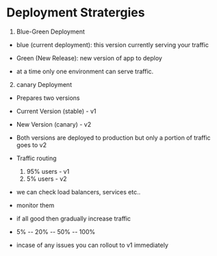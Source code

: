 # Deployment Stratergies

1. Blue-Green Deployment

- blue (current deployment): this version currently serving your traffic
- Green (New Release): new version of app to deploy

- at a time only one environment can serve traffic.

2. canary Deployment

- Prepares two versions
- Current Version (stable) - v1
- New Version (canary) - v2
- Both versions are deployed to production but only a portion of traffic goes to v2

- Traffic routing
    1. 95% users - v1
    2. 5% users - v2
- we can check load balancers, services etc..
- monitor them

- if all good then gradually increase traffic
- 5% -- 20% -- 50% -- 100%

- incase of any issues you can rollout to v1 immediately
